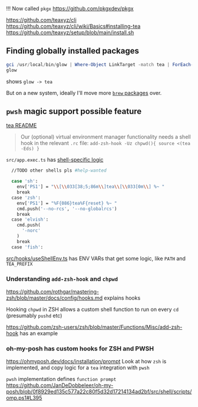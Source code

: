 !!! Now called `pkgx` https://github.com/pkgxdev/pkgx

https://github.com/teaxyz/cli
https://github.com/teaxyz/cli/wiki/Basics#installing-tea
https://github.com/teaxyz/setup/blob/main/install.sh

## Finding globally installed packages

```powershell
gci /usr/local/bin/glow | Where-Object LinkTarget -match tea | ForEach-Object Name
glow
```

shows `glow -> tea` 

But on a new system, ideally I'll move more [`brew` packages](Brewfile) over.

## `pwsh` magic support possible feature

[tea README](https://github.com/teaxyz/cli/blob/3e66ef99ea1fe9db92f8035a716544e4bd26c581/README.md#now-see-here-fella-i-hate-installers) 

> Our (optional) virtual environment manager functionality needs a shell hook in the relevant `.rc` file:
>        `add-zsh-hook -Uz chpwd(){ source <(tea -Eds) }`

`src/app.exec.ts` has [shell-specific logic ](https://github.com/teaxyz/cli/blob/1d0c1ff8f71bcb8b8c31bc80bac21c8a01add67a/src/app.exec.ts#L63)
```bash
  //TODO other shells pls #help-wanted

  case 'sh':
    env['PS1'] = "\\[\\033[38;5;86m\\]tea\\[\\033[0m\\] %~ "
    break
  case 'zsh':
    env['PS1'] = "%F{086}tea%F{reset} %~ "
    cmd.push('--no-rcs', '--no-globalrcs')
    break
  case 'elvish':
    cmd.push(
      '-norc'
    )
    break
  case 'fish':
```

[src/hooks/useShellEnv.ts](https://github.com/teaxyz/cli/blob/1d0c1ff8f71bcb8b8c31bc80bac21c8a01add67a/src/hooks/useShellEnv.ts) has ENV VARs that get some logic, like `PATH` and `TEA_PREFIX`


### Understanding `add-zsh-hook` and `chpwd`
https://github.com/rothgar/mastering-zsh/blob/master/docs/config/hooks.md explains hooks

Hooking `chpwd` in ZSH allows a custom shell function to run on every `cd` (presumably `pushd` etc)

https://github.com/zsh-users/zsh/blob/master/Functions/Misc/add-zsh-hook has an example

### oh-my-posh has custom hooks for ZSH and PWSH
https://ohmyposh.dev/docs/installation/prompt
Look at how `zsh` is implemented, and copy logic for a `tea` integration with `pwsh`

`pwsh` implementation defines `function prompt` https://github.com/JanDeDobbeleer/oh-my-posh/blob/0f8929ed135c577a22c80f5d32d17214134ad2bf/src/shell/scripts/omp.ps1#L395
